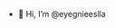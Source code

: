 - 👋 Hi, I’m @eyegnieeslla
<!---
- 👀 I’m interested in software development
- 🌱 I’m currently learning JavaScript
- 📫 How to reach me, just don't

eyegnieeslla/eyegnieeslla is a ✨ special ✨ repository because its `README.md` (this file) appears on your GitHub profile.
You can click the Preview link to take a look at your changes.
--->

